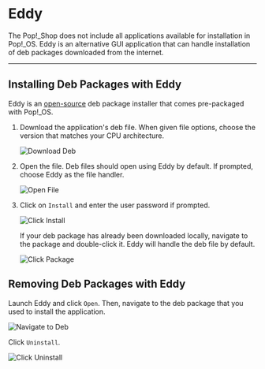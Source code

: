 # Eddy

The Pop!\_Shop does not include all applications available for installation in Pop!\_OS. Eddy is an alternative GUI application that can handle installation of deb packages downloaded from the internet.

---

## Installing Deb Packages with Eddy

Eddy is an [open-source](https://github.com/donadigo/eddy) deb package installer that comes pre-packaged with Pop!\_OS.

1. Download the application's deb file. When given file options, choose the version that matches your CPU architecture.

    ![Download Deb](/images/using-eddy/download-deb.png)

2. Open the file. Deb files should open using Eddy by default. If prompted, choose Eddy as the file handler.

    ![Open File](/images/using-eddy/open-file.png)

3. Click on `Install` and enter the user password if prompted.

    ![Click Install](/images/using-eddy/click-install.png)

    If your deb package has already been downloaded locally, navigate to the package and double-click it. Eddy will handle the deb file by default. <!--See customize pop > appropriate section for more information about default applications and handlers.-->

    ![Click Package](/images/using-eddy/click-package.png)

## Removing Deb Packages with Eddy

Launch Eddy and click `Open`. Then, navigate to the deb package that you used to install the application.

![Navigate to Deb](/images/using-eddy/navigate-to-deb.png)

Click `Uninstall`.

![Click Uninstall](/images/using-eddy/click-uninstall.png)
